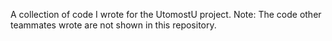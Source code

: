 A collection of code I wrote for the UtomostU project.
Note: The code other teammates wrote are not shown in this repository.
